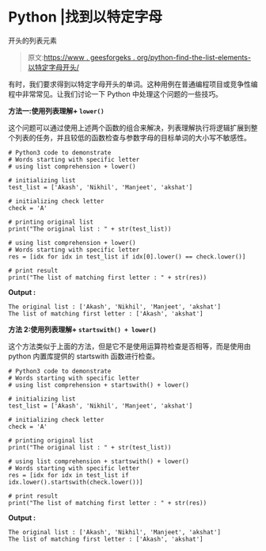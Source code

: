 # Python |找到以特定字母

开头的列表元素

> 原文:[https://www . geesforgeks . org/python-find-the-list-elements-以特定字母开头/](https://www.geeksforgeeks.org/python-find-the-list-elements-starting-with-specific-letter/)

有时，我们要求得到以特定字母开头的单词。这种用例在普通编程项目或竞争性编程中非常常见。让我们讨论一下 Python 中处理这个问题的一些技巧。

**方法一:使用列表理解+ `lower()`**

这个问题可以通过使用上述两个函数的组合来解决，列表理解执行将逻辑扩展到整个列表的任务，并且较低的函数检查与参数字母的目标单词的大小写不敏感性。

```
# Python3 code to demonstrate
# Words starting with specific letter
# using list comprehension + lower()

# initializing list
test_list = ['Akash', 'Nikhil', 'Manjeet', 'akshat']

# initializing check letter
check = 'A'

# printing original list
print("The original list : " + str(test_list))

# using list comprehension + lower()
# Words starting with specific letter
res = [idx for idx in test_list if idx[0].lower() == check.lower()]

# print result
print("The list of matching first letter : " + str(res))
```

**Output :**

```
The original list : ['Akash', 'Nikhil', 'Manjeet', 'akshat']
The list of matching first letter : ['Akash', 'akshat']

```

**方法 2:使用列表理解+ `startswith() + lower()`**

这个方法类似于上面的方法，但是它不是使用运算符检查是否相等，而是使用由 python 内置库提供的 startswith 函数进行检查。

```
# Python3 code to demonstrate
# Words starting with specific letter
# using list comprehension + startswith() + lower()

# initializing list
test_list = ['Akash', 'Nikhil', 'Manjeet', 'akshat']

# initializing check letter
check = 'A'

# printing original list
print("The original list : " + str(test_list))

# using list comprehension + startswith() + lower()
# Words starting with specific letter
res = [idx for idx in test_list if idx.lower().startswith(check.lower())]

# print result
print("The list of matching first letter : " + str(res))
```

**Output :**

```
The original list : ['Akash', 'Nikhil', 'Manjeet', 'akshat']
The list of matching first letter : ['Akash', 'akshat']

```
